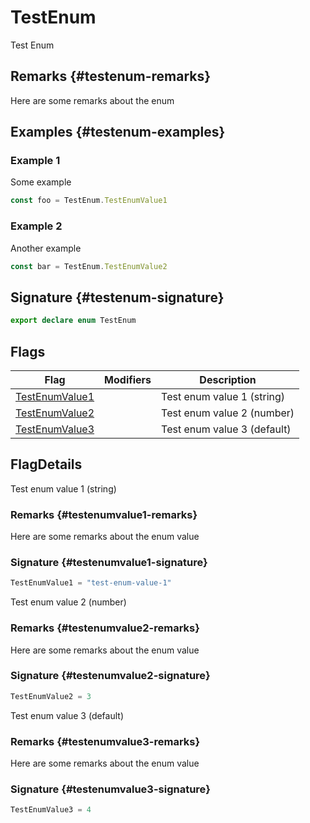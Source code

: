 
# TestEnum

Test Enum

## Remarks {#testenum-remarks}

Here are some remarks about the enum

## Examples {#testenum-examples}

### Example 1

Some example

```typescript
const foo = TestEnum.TestEnumValue1
```

### Example 2

Another example

```ts
const bar = TestEnum.TestEnumValue2
```

## Signature {#testenum-signature}

```typescript
export declare enum TestEnum 
```

## Flags

|  Flag | Modifiers | Description |
|  --- | --- | --- |
|  [TestEnumValue1](docs/simple-suite-test/testenum-testenumvalue1-enummember) |  | Test enum value 1 (string) |
|  [TestEnumValue2](docs/simple-suite-test/testenum-testenumvalue2-enummember) |  | Test enum value 2 (number) |
|  [TestEnumValue3](docs/simple-suite-test/testenum-testenumvalue3-enummember) |  | Test enum value 3 (default) |

## FlagDetails

Test enum value 1 (string)

### Remarks {#testenumvalue1-remarks}

Here are some remarks about the enum value

### Signature {#testenumvalue1-signature}

```typescript
TestEnumValue1 = "test-enum-value-1"
```
Test enum value 2 (number)

### Remarks {#testenumvalue2-remarks}

Here are some remarks about the enum value

### Signature {#testenumvalue2-signature}

```typescript
TestEnumValue2 = 3
```
Test enum value 3 (default)

### Remarks {#testenumvalue3-remarks}

Here are some remarks about the enum value

### Signature {#testenumvalue3-signature}

```typescript
TestEnumValue3 = 4
```
